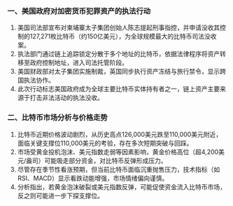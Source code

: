### 一、美国政府对加密货币犯罪资产的执法行动  
1. 美国司法部宣布对柬埔寨太子集团创始人陈志提起刑事指控，并申请没收其控制的127,271枚比特币（约150亿美元），为全球规模最大的比特币司法没收案。  
2. 执法部门通过链上追踪锁定分散于多个地址的比特币，依据法律程序将资产转移至政府控制地址，进入司法托管阶段。  
3. 美国财政部对太子集团实施制裁，英国同步执行资产冻结与旅行禁令，显示跨国执法协作。  
4. 此次行动标志美国政府成为全球主要比特币实体持有者之一，链上资产主要来源于打击非法活动的执法没收。  
### 二、比特币市场分析与价格走势  
1. 比特币近期价格波动剧烈，从历史高点126,000美元跌至110,000美元附近，面临关键支撑位110,000美元的考验，存在多次短期突破与回踩。  
2. 市场受黄金投机泡沫、美元指数走弱等因素影响，黄金价格高位（超4,200美元/盎司）可能吸走部分资金，对比特币反弹形成压力。  
3. 尽管存在季节性看涨预期，但当前比特币面临沉重抛售压力，技术指标（如RSI、MACD）显示看跌动能增强，市场情绪偏向谨慎。  
4. 分析指出，若黄金泡沫破裂或美元指数反弹，可能促使资金流入比特币市场，反之则可能进一步下探支撑位。  